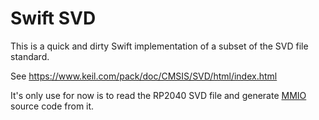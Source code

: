 # Swift SVD

This is a quick and dirty Swift implementation of a subset of the SVD file
standard.

See https://www.keil.com/pack/doc/CMSIS/SVD/html/index.html

It's only use for now is to read the RP2040 SVD file and generate
[MMIO](https://github.com/apple/swift-mmio) source code from it.
